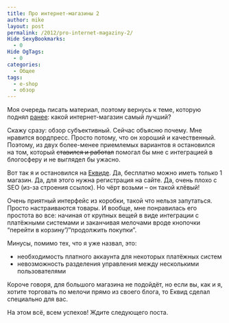 ```yaml
---
title: Про интернет-магазины 2
author: mike
layout: post
permalink: /2012/pro-internet-magaziny-2/
Hide SexyBookmarks:
  - 0
Hide OgTags:
  - 0
categories:
  - Общее
tags:
  - e-shop
  - обзор
---
```

Моя очередь писать материал, поэтому вернусь к теме, которую поднял [ранее][1]: какой интернет-магазин самый лучший?

Скажу сразу: обзор субъективный. Сейчас объясню почему. Мне нравится вордпресс. Просто потому, что он хороший и качественный. Поэтому, из двух более-менее приемлемых вариантов я остановился на том, который <del>ставился и работал</del> помогал бы мне с интеграцией в блогосферу и не выглядел бы ужасно.

Вот так я и остановился на <a href="http://ecwid.com/" target="_blank">Еквиде</a>. Да, бесплатно можно иметь только 1 магазин. Да, для этого нужна регистрация на сайте. Да, очень плохо с SEO (из-за строения ссылок). Но чёрт возьми &#8211; он такой клёвый!

Очень приятный интерфейс из коробки, такой что нельзя запутаться. Просто настраиваются товары. И вообще, мне понравилась его простота во все: начиная от крупных вещей в виде интеграции с платёжными системами и заканчивая мелочами вроде кнопочки &#8220;перейти в корзину&#8221;/&#8221;продолжить покупки&#8221;.

Минусы, помимо тех, что я уже назвал, это:

  * необходимость платного аккаунта для некоторых платёжных систем
  * невозможность разделения управления между несколькими пользователями

Короче говоря, для большого магазина не подойдёт, но если вы, как и я, хотите торговать по мелочи прямо из своего блога, то Еквид сделал специально для вас.

На этом всё, всем успехов! Ждите следующего поста.

 [1]: http://re-coders.com/blog/2012/%d0%b4%d0%b2%d0%b8%d0%b6%d0%be%d0%ba-%d0%b8%d0%bd%d1%82%d0%b5%d1%80%d0%bd%d0%b5%d1%82-%d0%bc%d0%b0%d0%b3%d0%b0%d0%b7%d0%b8%d0%bd%d0%b0/ "Движок интернет-магазина"
